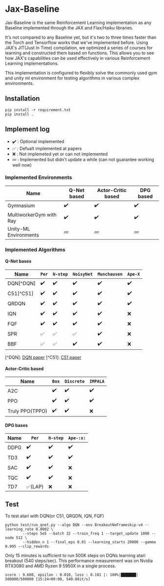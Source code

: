 # Jax-Baseline

Jax-Baseline is the same Reinforcement Learning implementation as any Baseline implemented through the JAX and Flax/Haiku libraries.

It's not compared to any Baseline yet, but it's two to three times faster than the Torch and Tensorflow works that we've implemented before.
Using JAX's JIT(Just In Time) compilation, we optimized a series of courses for learning and constructed them based on functions. This allows you to see how JAX's capabilities can be used effectively in various Reinforcement Learning implementations.

This implementation is configured to flexibly solve the commonly used gym and unity ml environment for testing algorithms in various complex environments.

## Installation

```
pip install -r requirement.txt
pip install .
```

## Implement log

- :heavy_check_mark: : Optional implemented
- :white_check_mark: : Defualt implemented at papers
- :x: : Not implemeted yet or can not implemented
- :zzz: : Implemented but didn't update a while (can not guarantee working well now)

### Implemented Environments

| **Name**                | **Q-Net based**    | **Actor-Critic based** | **DPG based**      |
| ----------------------- | ------------------ | ---------------------- | ------------------ |
| Gymnasium               | :heavy_check_mark: | :heavy_check_mark:     | :heavy_check_mark: |
| MultiworkerGym with Ray | :heavy_check_mark: | :heavy_check_mark:     | :heavy_check_mark: |
| Unity-ML Environments   | :zzz:              | :zzz:                  | :zzz:              |

### Implemented Algorithms

#### Q-Net bases

| **Name**    | `Per`              | `N-step`           | `NoisyNet`         | `Munchausen`       | `Ape-X`            |
| ----------- | ------------------ | ------------------ | ------------------ | ------------------ | ------------------ |
| DQN\[^DQN\] | :heavy_check_mark: | :heavy_check_mark: | :heavy_check_mark: | :heavy_check_mark: | :heavy_check_mark: |
| C51\[^C51\] | :heavy_check_mark: | :heavy_check_mark: | :heavy_check_mark: | :heavy_check_mark: | :heavy_check_mark: |
| QRDQN       | :heavy_check_mark: | :heavy_check_mark: | :heavy_check_mark: | :heavy_check_mark: | :heavy_check_mark: |
| IQN         | :heavy_check_mark: | :heavy_check_mark: | :heavy_check_mark: | :heavy_check_mark: | :x:                |
| FQF         | :heavy_check_mark: | :heavy_check_mark: | :heavy_check_mark: | :heavy_check_mark: | :x:                |
| SPR         | :white_check_mark: | :white_check_mark: | :white_check_mark: | :heavy_check_mark: | :x:                |
| BBF         | :white_check_mark: | :white_check_mark: | :heavy_check_mark: | :heavy_check_mark: | :x:                |

\[^DQN\]: [DQN paper](https://arxiv.org/abs/1312.5602v1)
\[^C51\]: [C51 paper](https://arxiv.org/abs/1707.06887)

#### Actor-Critic based

| **Name**        | `Box`              | `Discrete`         | `IMPALA`           |
| --------------- | ------------------ | ------------------ | ------------------ |
| A2C             | :heavy_check_mark: | :heavy_check_mark: | :heavy_check_mark: |
| PPO             | :heavy_check_mark: | :heavy_check_mark: | :heavy_check_mark: |
| Truly PPO(TPPO) | :heavy_check_mark: | :heavy_check_mark: | :x:                |

#### DPG bases

| **Name** | `Per`                   | `N-step`           | `Ape-:x:`          |
| -------- | ----------------------- | ------------------ | ------------------ |
| DDPG     | :heavy_check_mark:      | :heavy_check_mark: | :heavy_check_mark: |
| TD3      | :heavy_check_mark:      | :heavy_check_mark: | :heavy_check_mark: |
| SAC      | :heavy_check_mark:      | :heavy_check_mark: | :x:                |
| TQC      | :heavy_check_mark:      | :heavy_check_mark: | :x:                |
| TD7      | :white_check_mark:(LAP) | :x:                | :x:                |

## Test

To test atari with DQN(or C51, QRQDN, IQN, FQF)

```
python test/run_qnet.py --algo DQN --env BreakoutNoFrameskip-v4 --learning_rate 0.0002 \
		--steps 5e5 --batch 32 --train_freq 1 --target_update 1000 --node 512 \
		--hidden_n 1 --final_eps 0.01 --learning_starts 20000 --gamma 0.995 --clip_rewards
```

Only 15 minutes is sufficient to run 500K steps on DQNs learning atari breakout (540 steps/sec).
This performance measurement was on Nvidia RTX3080 and AMD Ryzen 9 5950X in a single process.

```
score : 9.600, epsilon : 0.010, loss : 0.181 |: 100%|███████| 500000/500000 [15:24<00:00, 540.88it/s]
```
